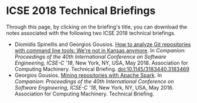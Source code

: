 # ICSE 2018 Technical Briefings

Through this page, by clicking on the briefing's title,
you can download the notes associated with the
following two ICSE 2018 technical briefings.

* Diomidis Spinellis and Georgios Gousios. [How to analyze Git repositories with command line tools: We're not in Kansas anymore](tb-git.Rmd). In *Companion: Proceedings of the 40th International Conference on Software Engineering, ICSE-C '18*, New York, NY, USA, May 2018. Association for Computing Machinery. Technical Briefing. [doi:10.1145/3183440.3183469](http://dx.doi.org/10.1145/3183440.3183469)
* Georgios Gousios. [Mining repositories with Apache Spark](tb-spark.Rmd). In *Companion: Proceedings of the 40th International Conference on Software Engineering, ICSE-C '18*, New York, NY, USA, May 2018. Association for Computing Machinery. Technical Briefing.
